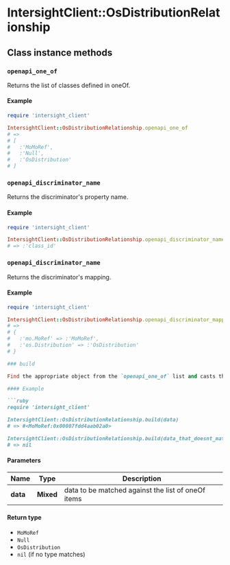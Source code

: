 # IntersightClient::OsDistributionRelationship

## Class instance methods

### `openapi_one_of`

Returns the list of classes defined in oneOf.

#### Example

```ruby
require 'intersight_client'

IntersightClient::OsDistributionRelationship.openapi_one_of
# =>
# [
#   :'MoMoRef',
#   :'Null',
#   :'OsDistribution'
# ]
```

### `openapi_discriminator_name`

Returns the discriminator's property name.

#### Example

```ruby
require 'intersight_client'

IntersightClient::OsDistributionRelationship.openapi_discriminator_name
# => :'class_id'
```

### `openapi_discriminator_name`

Returns the discriminator's mapping.

#### Example

```ruby
require 'intersight_client'

IntersightClient::OsDistributionRelationship.openapi_discriminator_mapping
# =>
# {
#   :'mo.MoRef' => :'MoMoRef',
#   :'os.Distribution' => :'OsDistribution'
# }

### build

Find the appropriate object from the `openapi_one_of` list and casts the data into it.

#### Example

```ruby
require 'intersight_client'

IntersightClient::OsDistributionRelationship.build(data)
# => #<MoMoRef:0x00007fdd4aab02a0>

IntersightClient::OsDistributionRelationship.build(data_that_doesnt_match)
# => nil
```

#### Parameters

| Name | Type | Description |
| ---- | ---- | ----------- |
| **data** | **Mixed** | data to be matched against the list of oneOf items |

#### Return type

- `MoMoRef`
- `Null`
- `OsDistribution`
- `nil` (if no type matches)

